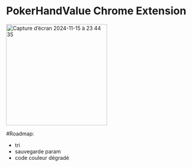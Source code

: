 # PokerHandValue Chrome Extension
<img width="272" alt="Capture d’écran 2024-11-15 à 23 44 35" src="https://github.com/user-attachments/assets/7a39f812-42fa-4166-b3b8-8ef8d4c55d15">

#Roadmap:
- tri
- sauvegarde param
- code couleur dégradé
